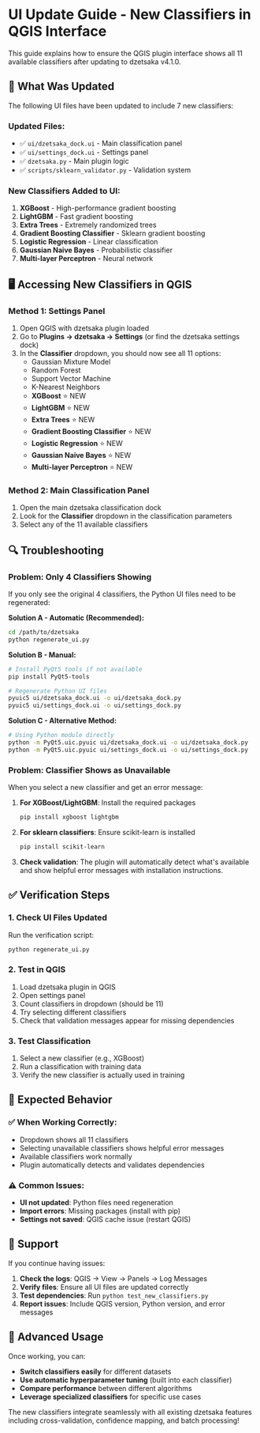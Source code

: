 # UI Update Guide - New Classifiers in QGIS Interface

This guide explains how to ensure the QGIS plugin interface shows all 11 available classifiers after updating to dzetsaka v4.1.0.

## 🔧 What Was Updated

The following UI files have been updated to include 7 new classifiers:

### Updated Files:
- ✅ `ui/dzetsaka_dock.ui` - Main classification panel
- ✅ `ui/settings_dock.ui` - Settings panel  
- ✅ `dzetsaka.py` - Main plugin logic
- ✅ `scripts/sklearn_validator.py` - Validation system

### New Classifiers Added to UI:
1. **XGBoost** - High-performance gradient boosting
2. **LightGBM** - Fast gradient boosting  
3. **Extra Trees** - Extremely randomized trees
4. **Gradient Boosting Classifier** - Sklearn gradient boosting
5. **Logistic Regression** - Linear classification
6. **Gaussian Naive Bayes** - Probabilistic classifier
7. **Multi-layer Perceptron** - Neural network

## 🖥️ Accessing New Classifiers in QGIS

### Method 1: Settings Panel
1. Open QGIS with dzetsaka plugin loaded
2. Go to **Plugins → dzetsaka → Settings** (or find the dzetsaka settings dock)
3. In the **Classifier** dropdown, you should now see all 11 options:
   - Gaussian Mixture Model
   - Random Forest
   - Support Vector Machine  
   - K-Nearest Neighbors
   - **XGBoost** ⭐ NEW
   - **LightGBM** ⭐ NEW
   - **Extra Trees** ⭐ NEW
   - **Gradient Boosting Classifier** ⭐ NEW
   - **Logistic Regression** ⭐ NEW
   - **Gaussian Naive Bayes** ⭐ NEW
   - **Multi-layer Perceptron** ⭐ NEW

### Method 2: Main Classification Panel
1. Open the main dzetsaka classification dock
2. Look for the **Classifier** dropdown in the classification parameters
3. Select any of the 11 available classifiers

## 🔍 Troubleshooting

### Problem: Only 4 Classifiers Showing
If you only see the original 4 classifiers, the Python UI files need to be regenerated:

**Solution A - Automatic (Recommended):**
```bash
cd /path/to/dzetsaka
python regenerate_ui.py
```

**Solution B - Manual:**
```bash
# Install PyQt5 tools if not available
pip install PyQt5-tools

# Regenerate Python UI files
pyuic5 ui/dzetsaka_dock.ui -o ui/dzetsaka_dock.py
pyuic5 ui/settings_dock.ui -o ui/settings_dock.py
```

**Solution C - Alternative Method:**
```bash
# Using Python module directly
python -m PyQt5.uic.pyuic ui/dzetsaka_dock.ui -o ui/dzetsaka_dock.py
python -m PyQt5.uic.pyuic ui/settings_dock.ui -o ui/settings_dock.py
```

### Problem: Classifier Shows as Unavailable
When you select a new classifier and get an error message:

1. **For XGBoost/LightGBM**: Install the required packages
   ```bash
   pip install xgboost lightgbm
   ```

2. **For sklearn classifiers**: Ensure scikit-learn is installed
   ```bash
   pip install scikit-learn
   ```

3. **Check validation**: The plugin will automatically detect what's available and show helpful error messages with installation instructions.

## ✅ Verification Steps

### 1. Check UI Files Updated
Run the verification script:
```bash
python regenerate_ui.py
```

### 2. Test in QGIS
1. Load dzetsaka plugin in QGIS
2. Open settings panel
3. Count classifiers in dropdown (should be 11)
4. Try selecting different classifiers
5. Check that validation messages appear for missing dependencies

### 3. Test Classification
1. Select a new classifier (e.g., XGBoost)
2. Run a classification with training data
3. Verify the new classifier is actually used in training

## 🎯 Expected Behavior

### ✅ When Working Correctly:
- Dropdown shows all 11 classifiers
- Selecting unavailable classifiers shows helpful error messages
- Available classifiers work normally
- Plugin automatically detects and validates dependencies

### ⚠️ Common Issues:
- **UI not updated**: Python files need regeneration
- **Import errors**: Missing packages (install with pip)
- **Settings not saved**: QGIS cache issue (restart QGIS)

## 📧 Support

If you continue having issues:

1. **Check the logs**: QGIS → View → Panels → Log Messages
2. **Verify files**: Ensure all UI files are updated correctly  
3. **Test dependencies**: Run `python test_new_classifiers.py`
4. **Report issues**: Include QGIS version, Python version, and error messages

## 🚀 Advanced Usage

Once working, you can:
- **Switch classifiers easily** for different datasets
- **Use automatic hyperparameter tuning** (built into each classifier)  
- **Compare performance** between different algorithms
- **Leverage specialized classifiers** for specific use cases

The new classifiers integrate seamlessly with all existing dzetsaka features including cross-validation, confidence mapping, and batch processing!